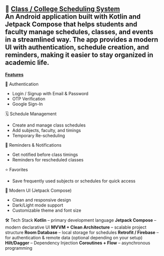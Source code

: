 📅 <ins>Class / College Scheduling System</ins> <br>
An Android application built with Kotlin and Jetpack Compose that helps students and faculty manage schedules, classes, and events in a streamlined way. The app provides a modern UI with authentication, schedule creation, and reminders, making it easier to stay organized in academic life.
---
<u>**Features**</u>

🔐 Authentication
- Login / Signup with Email & Password
- OTP Verification
- Google Sign-In

🗓 Schedule Management
- Create and manage class schedules
- Add subjects, faculty, and timings
- Temporary Re-scheduling

🔔 Reminders & Notifications
- Get notified before class timings
- Reminders for rescheduled classes

⭐ Favorites
- Save frequently used subjects or schedules for quick access

🎨 Modern UI (Jetpack Compose)
- Clean and responsive design
- Dark/Light mode support
- Customizable theme and font size

🛠️ Tech Stack
**Kotlin** – primary development language
**Jetpack Compose** – modern declarative UI
**MVVM + Clean Architecture** – scalable project structure
**Room Database** – local storage for schedules
**Retrofit / Firebase** – for authentication & remote data (optional depending on your setup)
**Hilt/Dagger** – Dependency Injection
**Coroutines + Flow** – asynchronous programming
